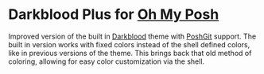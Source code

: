 # Darkblood Plus for [Oh My Posh](https://ohmyposh.dev/)

Improved version of the built in [Darkblood](https://ohmyposh.dev/docs/themes#darkblood) theme with [PoshGit](http://dahlbyk.github.io/posh-git/) support. The built in version works with fixed colors instead of the shell defined colors, like in previous versions of the theme. This brings back that old method of coloring, allowing for easy color customization via the shell.
